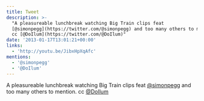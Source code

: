 ```yaml
---
title: Tweet
description: >-
  "A pleasureable lunchbreak watching Big Train clips feat
  [@simonpegg](https://twitter.com/@simonpegg) and too many others to mention. 
  cc [@DoIlum](https://twitter.com/@DoIlum)"
date: '2013-01-17T13:01:21+00:00'
links:
  - 'http://youtu.be/JibxHpXqAfc'
mentions:
  - '@simonpegg'
  - '@DoIlum'
---
```

A pleasureable lunchbreak watching Big Train clips feat [@simonpegg](https://twitter.com/@simonpegg) and too many others to mention.  cc [@DoIlum](https://twitter.com/@DoIlum)
